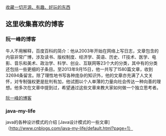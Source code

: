 
[收藏一切开源、有趣、好玩的东西](https://github.com/ityouknow/collect-open-source)

## 这里收集喜欢的博客


### 阮一峰的博客
牛人不用解释，百度百科的简介：他从2003年开始在网络上写日志，文章包含的内容非常广博，涉及读书、版权制度、经济学、英语、历史、IT技术、医学、电影、音乐和美术、政治学、科学、创业、互联网等23个大的分类，其中有的分类还包括一些更细的子条目。至2013年9月15日，他一共写了1580篇文章，收到32694条留言。除了理性地书写各种庞杂的知识外，他的文章亦充满了人文关怀，对专制强权更是批判有加，他试图以个人单薄的力量向社会传达一种向善的理想。他多次在文章中提到过，希望通过这些文章来教大家如何做一个独立思考者。

[阮一峰的博客](http://www.ruanyifeng.com/blog/)


### java-my-life

java的各种设计模式的介绍
[Java设计模式的一些文章]（http://www.cnblogs.com/java-my-life/default.html?page=1）